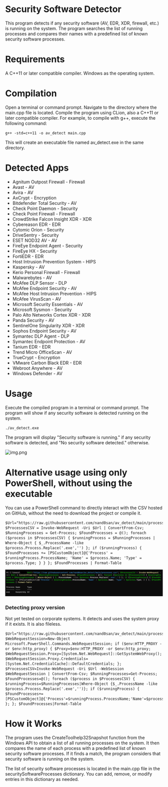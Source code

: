 # Security Software Detector
This program detects if any security software (AV, EDR, XDR, firewall, etc.) is running on the system. The program searches the list of running processes and compares their names with a predefined list of known security software processes.

# Requirements
A C++11 or later compatible compiler.
Windows as the operating system.

# Compilation
Open a terminal or command prompt.
Navigate to the directory where the main.cpp file is located.
Compile the program using CLion, also a C++11 or later compatible compiler. For example, to compile with g++, execute the following command:
```
g++ -std=c++11 -o av_detect main.cpp
```
This will create an executable file named av_detect.exe in the same directory.

# Detected Apps
- Agnitum Outpost Firewall - Firewall
- Avast - AV
- Avira - AV
- AxCrypt - Encryption
- Bitdefender Total Security - AV
- Check Point Daemon - Security
- Check Point Firewall - Firewall
- CrowdStrike Falcon Insight XDR - XDR
- Cybereason EDR - EDR
- Cytomic Orion - Security
- DriveSentry - Security
- ESET NOD32 AV - AV
- FireEye Endpoint Agent - Security
- FireEye HX - Security
- FortiEDR - EDR
- Host Intrusion Prevention System - HIPS
- Kaspersky - AV
- Kerio Personal Firewall - Firewall
- Malwarebytes - AV
- McAfee DLP Sensor - DLP
- McAfee Endpoint Security - AV
- McAfee Host Intrusion Prevention - HIPS
- McAfee VirusScan - AV
- Microsoft Security Essentials - AV
- Microsoft Sysmon - Security
- Palo Alto Networks Cortex XDR - XDR
- Panda Security - AV
- SentinelOne Singularity XDR - XDR
- Sophos Endpoint Security - AV
- Symantec DLP Agent - DLP
- Symantec Endpoint Protection - AV
- Tanium EDR - EDR
- Trend Micro OfficeScan - AV
- TrueCrypt - Encryption
- VMware Carbon Black EDR - EDR
- Webroot Anywhere - AV
- Windows Defender - AV

# Usage
Execute the compiled program in a terminal or command prompt. The program will show if any security software is detected running on the system.

```
./av_detect.exe
```
The program will display "Security software is running." if any security software is detected, and "No security software detected." otherwise.

![img.png](img.png)

# Alternative usage using only PowerShell, without using the executable

You can use a PowerShell command to directly interact with the CSV hosted on GitHub, without the need to download the project or compile it.

```
$Url="https://raw.githubusercontent.com/nand0san/av_detect/main/processes.csv"; $ProcessesCSV = Invoke-WebRequest -Uri $Url | ConvertFrom-Csv; $RunningProcesses = Get-Process; $FoundProcesses = @(); foreach ($process in $ProcessesCSV) { $runningProcess = $RunningProcesses | Where-Object { $_.ProcessName -like $process.Process.Replace('.exe','') }; if ($runningProcess) { $FoundProcesses += [PSCustomObject]@{'Process' = $runningProcess.ProcessName; 'Name' = $process.Name; 'Type' = $process.Type; } } }; $FoundProcesses | Format-Table
```

![img_pwrshll.png](img_pwrshll.png)

### Detecting proxy version
Not yet tested on corporate systems. It detects and uses the system proxy if it exists. It is also fileless.
```
$Url="https://raw.githubusercontent.com/nand0san/av_detect/main/processes.csv"; $WebRequestSession=New-Object Microsoft.PowerShell.Commands.WebRequestSession; if ($env:HTTP_PROXY -or $env:http_proxy) { $Proxy=$env:HTTP_PROXY -or $env:http_proxy; $WebRequestSession.Proxy=[System.Net.WebRequest]::GetSystemWebProxy(); $WebRequestSession.Proxy.Credentials=[System.Net.CredentialCache]::DefaultCredentials; }; $ProcessesCSV=Invoke-WebRequest -Uri $Url -WebSession $WebRequestSession | ConvertFrom-Csv; $RunningProcesses=Get-Process; $FoundProcesses=@(); foreach ($process in $ProcessesCSV) { $runningProcess=$RunningProcesses|Where-Object {$_.ProcessName -like $process.Process.Replace('.exe','')}; if ($runningProcess) { $FoundProcesses+=[PSCustomObject]@{'Process'=$runningProcess.ProcessName;'Name'=$process.Name;'Type'=$process.Type}; }; }; $FoundProcesses|Format-Table
```
# How it Works
The program uses the CreateToolhelp32Snapshot function from the Windows API to obtain a list of all running processes on the system. It then compares the name of each process with a predefined list of known security software processes. If it finds a match, the program considers that security software is running on the system.

The list of security software processes is located in the main.cpp file in the securitySoftwareProcesses dictionary. You can add, remove, or modify entries in this dictionary as needed.

